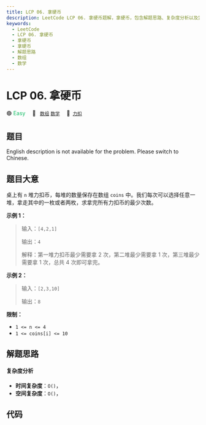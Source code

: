 ```yaml
---
title: LCP 06. 拿硬币
description: LeetCode LCP 06. 拿硬币题解，拿硬币，包含解题思路、复杂度分析以及完整的 JavaScript 代码实现。
keywords:
  - LeetCode
  - LCP 06. 拿硬币
  - 拿硬币
  - 拿硬币
  - 解题思路
  - 数组
  - 数学
---
```


# LCP 06. 拿硬币

🟢 <font color=#15bd66>Easy</font>&emsp; 🔖&ensp; [`数组`](/tag/array.md) [`数学`](/tag/math.md)&emsp; 🔗&ensp;[`力扣`](https://leetcode.cn/problems/na-ying-bi)

## 题目

English description is not available for the problem. Please switch to
Chinese.


## 题目大意

桌上有 `n` 堆力扣币，每堆的数量保存在数组 `coins` 中。我们每次可以选择任意一堆，拿走其中的一枚或者两枚，求拿完所有力扣币的最少次数。

**示例 1：**

> 输入：`[4,2,1]`
>
> 输出：`4`
>
> 解释：第一堆力扣币最少需要拿 2 次，第二堆最少需要拿 1 次，第三堆最少需要拿 1 次，总共 4 次即可拿完。

**示例 2：**

> 输入：`[2,3,10]`
>
> 输出：`8`

**限制：**

  * `1 <= n <= 4`
  * `1 <= coins[i] <= 10`


## 解题思路

#### 复杂度分析

- **时间复杂度**：`O()`，
- **空间复杂度**：`O()`，

## 代码

```javascript

```